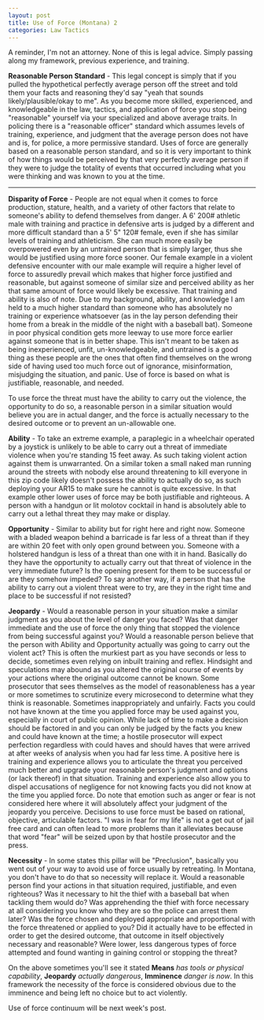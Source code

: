 ```yaml
---
layout: post
title: Use of Force (Montana) 2
categories: Law Tactics
---
```


A reminder, I'm not an attorney. None of this is legal advice. Simply passing along my framework, previous experience, and training.

**Reasonable Person Standard** - This legal concept is simply that if you pulled the hypothetical perfectly average person off the street and told them your facts and reasoning they'd say "yeah that sounds likely/plausible/okay to me". As you become more skilled, experienced, and knowledgeable in the law, tactics, and application of force you stop being "reasonable" yourself via your specialized and above average traits. In policing there is a "reasonable officer" standard which assumes levels of training, experience, and judgment that the average person does not have and is, for police, a more permissive standard. Uses of force are generally based on a reasonable person standard, and so it is very important to think of how things would be perceived by that very perfectly average person if they were to judge the totality of events that occurred including what you were thinking and was known to you at the time.

---

**Disparity of Force** - People are not equal when it comes to force production, stature, health, and a variety of other factors that relate to someone's ability to defend themselves from danger. A 6' 200# athletic male with training and practice in defensive arts is judged by a different and more difficult standard than a 5' 5" 120# female, even if she has similar levels of training and athleticism. She can much more easily be overpowered even by an untrained person that is simply larger, thus she would be justified using more force sooner. Our female example in a violent defensive encounter with our male example will require a higher level of force to assuredly prevail which makes that higher force justified and reasonable, but against someone of similar size and perceived ability as her that same amount of force would likely be excessive. That training and ability is also of note. Due to my background, ability, and knowledge I am held to a much higher standard than someone who has absolutely no training or experience whatsoever (as in the lay person defending their home from a break in the middle of the night with a baseball bat). Someone in poor physical condition gets more leeway to use more force earlier against someone that is in better shape. This isn't meant to be taken as being inexperienced, unfit, un-knowledgeable, and untrained is a good thing as these people are the ones that often find themselves on the wrong side of having used too much force out of ignorance, misinformation, misjudging the situation, and panic. Use of force is based on what is justifiable, reasonable, and needed.

To use force the threat must have the ability to carry out the violence, the opportunity to do so, a reasonable person in a similar situation would believe you are in actual danger, and the force is actually necessary to the desired outcome or to prevent an un-allowable one.

**Ability** - To take an extreme example, a paraplegic in a wheelchair operated by a joystick is unlikely to be able to carry out a threat of immediate violence when you're standing 15 feet away. As such taking violent action against them is unwarranted. On a similar token a small naked man running around the streets with nobody else around threatening to kill everyone in this zip code likely doesn't possess the ability to actually do so, as such deploying your AR15 to make sure he cannot is quite excessive. In that example other lower uses of force may be both justifiable and righteous. A person with a handgun or lit molotov cocktail in hand is absolutely able to carry out a lethal threat they may make or display.

**Opportunity** - Similar to ability but for right here and right now. Someone with a bladed weapon behind a barricade is far less of a threat than if they are within 20 feet with only open ground between you. Someone with a holstered handgun is less of a threat than one with it in hand. Basically do they have the opportunity to actually carry out that threat of violence in the very immediate future? Is the opening present for them to be successful or are they somehow impeded? To say another way, if a person that has the ability to carry out a violent threat were to try, are they in the right time and place to be successful if not resisted?

**Jeopardy** - Would a reasonable person in your situation make a similar judgment as you about the level of danger you faced? Was that danger immediate and the use of force the only thing that stopped the violence from being successful against you? Would a reasonable person believe that the person with Ability and Opportunity actually was going to carry out the violent act? This is often the murkiest part as you have seconds or less to decide, sometimes even relying on inbuilt training and reflex. Hindsight and speculations may abound as you altered the original course of events by your actions where the original outcome cannot be known. Some prosecutor that sees themselves as the model of reasonableness has a year or more sometimes to scrutinize every microsecond to determine what they think is reasonable. Sometimes inappropriately and unfairly. Facts you could not have known at the time you applied force may be used against you, especially in court of public opinion. While lack of time to make a decision should be factored in and you can only be judged by the facts you knew and could have known at the time; a hostile prosecutor will expect perfection regardless with could haves and should haves that were arrived at after weeks of analysis when you had far less time. A positive here is training and experience allows you to articulate the threat you perceived much better and upgrade your reasonable person's judgment and options (or lack thereof) in that situation. Training and experience also allow you to dispel accusations of negligence for not knowing facts you did not know at the time you applied force. Do note that emotion such as anger or fear is not considered here where it will absolutely affect your judgment of the jeopardy you perceive. Decisions to use force must be based on rational, objective, articulable factors. "I was in fear for my life" is not a get out of jail free card and can often lead to more problems than it alleviates because that word "fear" will be seized upon by that hostile prosecutor and the press.

**Necessity** - In some states this pillar will be "Preclusion", basically you went out of your way to avoid use of force usually by retreating. In Montana, you don't have to do that so necessity will replace it. Would a reasonable person find your actions in that situation required, justifiable, and even righteous? Was it necessary to hit the thief with a baseball bat when tackling them would do? Was apprehending the thief with force necessary at all considering you know who they are so the police can arrest them later? Was the force chosen and deployed appropriate and proportional with the force threatened or applied to you? Did it actually have to be effected in order to get the desired outcome, that outcome in itself objectively necessary and reasonable? Were lower, less dangerous types of force attempted and found wanting in gaining control or stopping the threat?

On the above sometimes you'll see it stated **Means** *has tools or physical capability*, **Jeopardy** *actually dangerous*, **Imminence** *danger is now*. In this framework the necessity of the force is considered obvious due to the imminence and being left no choice but to act violently.

Use of force continuum will be next week's post.
